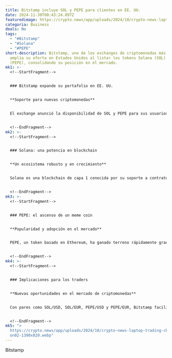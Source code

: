 ```yaml
---
title: Bitstamp incluye SOL y PEPE para clientes en EE. UU.
date: 2024-11-30T00:43:24.897Z
featuredimage: https://crypto.news/app/uploads/2024/10/crypto-news-laptop-trading-chart-option02-1380x820.webp
categoria: Business
deals: No
tags:
  - "#Bitstamp"
  - "#Solana"
  - "#PEPE"
short-description: Bitstamp, uno de los exchanges de criptomonedas más antiguos,
  amplía su oferta en Estados Unidos al listar los tokens Solana (SOL) y Pepe
  (PEPE), consolidando su posición en el mercado.
mk1: >-
  <!--StartFragment-->


  ### Bitstamp expande su portafolio en EE. UU.


  **Soporte para nuevas criptomonedas**


  El exchange anunció la disponibilidad de SOL y PEPE para sus usuarios estadounidenses, ofreciendo pares de trading en USD y EUR. Registrado como transmisor de dinero en Nueva York, Bitstamp refuerza su compromiso con el cumplimiento regulatorio y la accesibilidad.


  <!--EndFragment-->
mk2: >-
  <!--StartFragment-->


  ### Solana: una potencia en blockchain


  **Un ecosistema robusto y en crecimiento**


  Solana es una blockchain de capa 1 conocida por su soporte a contratos inteligentes y su ecosistema diversificado que abarca finanzas descentralizadas, NFT, gaming y más. Su token, SOL, alcanzó un máximo histórico de $263, creciendo un 305% en el último año.


  <!--EndFragment-->
mk3: >-
  <!--StartFragment-->


  ### PEPE: el ascenso de un meme coin


  **Popularidad y adopción en el mercado**


  PEPE, un token basado en Ethereum, ha ganado terreno rápidamente gracias al creciente interés en monedas meme. Su inclusión en Bitstamp sigue listados recientes en Coinbase y Robinhood, impulsando su precio un 6% al momento de la publicación.


  <!--EndFragment-->
mk4: >-
  <!--StartFragment-->


  ### Implicaciones para los traders


  **Nuevas oportunidades en el mercado de criptomonedas**


  Con pares como SOL/USD, SOL/EUR, PEPE/USD y PEPE/EUR, Bitstamp facilita el acceso a estas criptomonedas emergentes, fomentando la diversificación del portafolio de los inversores en Estados Unidos.


  <!--EndFragment-->
mk5: ">
  https://crypto.news/app/uploads/2024/10/crypto-news-laptop-trading-chart-opti\
  on02-1380x820.webp"
---
```

<!--StartFragment-->

Bitstamp

<!--EndFragment-->